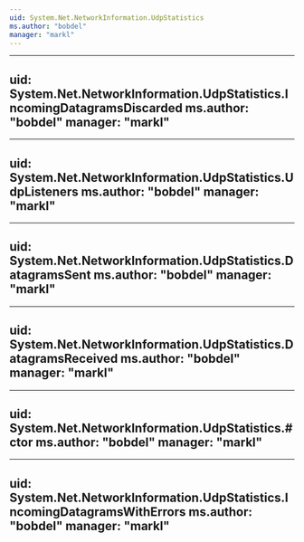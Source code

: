 ```yaml
---
uid: System.Net.NetworkInformation.UdpStatistics
ms.author: "bobdel"
manager: "markl"
---
```


---
uid: System.Net.NetworkInformation.UdpStatistics.IncomingDatagramsDiscarded
ms.author: "bobdel"
manager: "markl"
---

---
uid: System.Net.NetworkInformation.UdpStatistics.UdpListeners
ms.author: "bobdel"
manager: "markl"
---

---
uid: System.Net.NetworkInformation.UdpStatistics.DatagramsSent
ms.author: "bobdel"
manager: "markl"
---

---
uid: System.Net.NetworkInformation.UdpStatistics.DatagramsReceived
ms.author: "bobdel"
manager: "markl"
---

---
uid: System.Net.NetworkInformation.UdpStatistics.#ctor
ms.author: "bobdel"
manager: "markl"
---

---
uid: System.Net.NetworkInformation.UdpStatistics.IncomingDatagramsWithErrors
ms.author: "bobdel"
manager: "markl"
---

